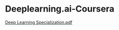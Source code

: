 # Deeplearning.ai-Coursera

 
 [Deep Learning Specialization.pdf](https://github.com/shreyrai99/Deeplearning.ai-Coursera/files/5091435/Deep.Learning.Specialization.pdf)
